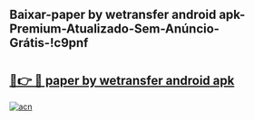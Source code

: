 
## Baixar-paper by wetransfer android apk-Premium-Atualizado-Sem-Anúncio-Grátis-!c9pnf

# <h2><a href="https://andorid.site?title=paper_by_wetransfer_android_apk&ref=27">🔗👉 🔴 paper by wetransfer android apk</a></h2>

[![acn](https://github.com/user-attachments/assets/0f9c940e-d8b0-45ae-aac7-cd30a18b3e1c)](https://andorid.site?title=paper_by_wetransfer_android_apk&ref=27)

